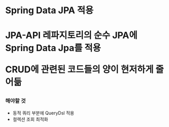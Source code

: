 <h1> Spring Data JPA 적용 <h1>
  
JPA-API 레파지토리의 순수 JPA에 Spring Data Jpa를 적용
  
CRUD에 관련된 코드들의 양이 현저하게 줄어듦
  
### 해야할 것
* 동적 쿼리 부분에 QueryDsl 적용
* 컬렉션 조회 최적화
